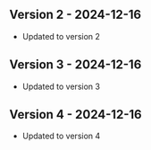 ## Version 2 - 2024-12-16
- Updated to version 2

## Version 3 - 2024-12-16
- Updated to version 3

## Version 4 - 2024-12-16
- Updated to version 4

